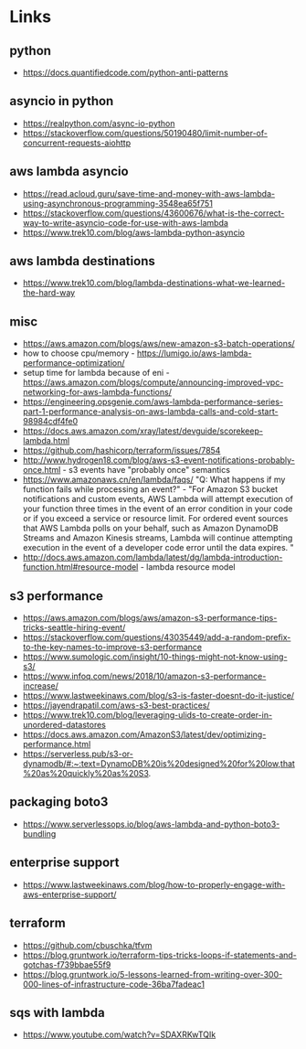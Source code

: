 # Links

## python
* https://docs.quantifiedcode.com/python-anti-patterns

## asyncio in python
* https://realpython.com/async-io-python
* https://stackoverflow.com/questions/50190480/limit-number-of-concurrent-requests-aiohttp

## aws lambda asyncio
* https://read.acloud.guru/save-time-and-money-with-aws-lambda-using-asynchronous-programming-3548ea65f751
* https://stackoverflow.com/questions/43600676/what-is-the-correct-way-to-write-asyncio-code-for-use-with-aws-lambda
* https://www.trek10.com/blog/aws-lambda-python-asyncio

## aws lambda destinations
* https://www.trek10.com/blog/lambda-destinations-what-we-learned-the-hard-way

## misc
* https://aws.amazon.com/blogs/aws/new-amazon-s3-batch-operations/
* how to choose cpu/memory - https://lumigo.io/aws-lambda-performance-optimization/
* setup time for lambda because of eni - https://aws.amazon.com/blogs/compute/announcing-improved-vpc-networking-for-aws-lambda-functions/
* https://engineering.opsgenie.com/aws-lambda-performance-series-part-1-performance-analysis-on-aws-lambda-calls-and-cold-start-98984cdf4fe0
* https://docs.aws.amazon.com/xray/latest/devguide/scorekeep-lambda.html
* https://github.com/hashicorp/terraform/issues/7854
* http://www.hydrogen18.com/blog/aws-s3-event-notifications-probably-once.html - s3 events have "probably once" semantics
* https://www.amazonaws.cn/en/lambda/faqs/ "Q: What happens if my function fails while processing an event?" -
"For Amazon S3 bucket notifications and custom events, AWS Lambda will attempt execution of your function three times in the event of an error condition in your code or if you exceed a service or resource limit. For ordered event sources that AWS Lambda polls on your behalf, such as Amazon DynamoDB Streams and Amazon Kinesis streams, Lambda will continue attempting execution in the event of a developer code error until the data expires. "
* http://docs.aws.amazon.com/lambda/latest/dg/lambda-introduction-function.html#resource-model - lambda resource model

## s3 performance
* https://aws.amazon.com/blogs/aws/amazon-s3-performance-tips-tricks-seattle-hiring-event/
* https://stackoverflow.com/questions/43035449/add-a-random-prefix-to-the-key-names-to-improve-s3-performance
* https://www.sumologic.com/insight/10-things-might-not-know-using-s3/
* https://www.infoq.com/news/2018/10/amazon-s3-performance-increase/
* https://www.lastweekinaws.com/blog/s3-is-faster-doesnt-do-it-justice/
* https://jayendrapatil.com/aws-s3-best-practices/
* https://www.trek10.com/blog/leveraging-ulids-to-create-order-in-unordered-datastores
* https://docs.aws.amazon.com/AmazonS3/latest/dev/optimizing-performance.html
* https://serverless.pub/s3-or-dynamodb/#:~:text=DynamoDB%20is%20designed%20for%20low,that%20as%20quickly%20as%20S3.

## packaging boto3
* https://www.serverlessops.io/blog/aws-lambda-and-python-boto3-bundling

## enterprise support
* https://www.lastweekinaws.com/blog/how-to-properly-engage-with-aws-enterprise-support/

## terraform
* https://github.com/cbuschka/tfvm
* https://blog.gruntwork.io/terraform-tips-tricks-loops-if-statements-and-gotchas-f739bbae55f9
* https://blog.gruntwork.io/5-lessons-learned-from-writing-over-300-000-lines-of-infrastructure-code-36ba7fadeac1

## sqs with lambda
* https://www.youtube.com/watch?v=SDAXRKwTQIk
